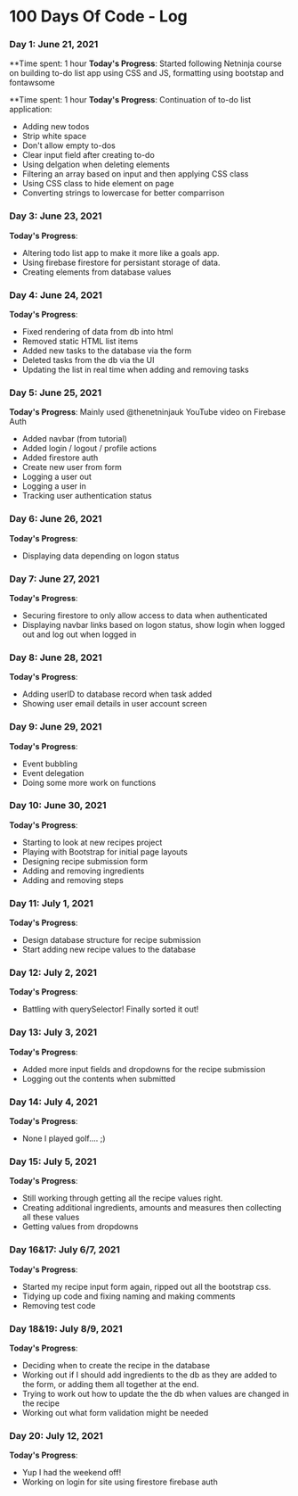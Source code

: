 # 100 Days Of Code - Log

### Day 1: June 21, 2021 

**Time spent: 1 hour
**Today's Progress**: Started following Netninja course on building to-do list app using CSS and JS, formatting using bootstap and fontawsome 


**Time spent: 1 hour
**Today's Progress**: 
Continuation of to-do list application:

- Adding new todos
- Strip white space
- Don't allow empty to-dos
- Clear input field after creating to-do
- Using delgation when deleting elements
- Filtering an array based on input and then applying CSS class
- Using CSS class to hide element on page
- Converting strings to lowercase for better comparrison

### Day 3: June 23, 2021 
**Today's Progress**: 
- Altering todo list app to make it more like a goals app.
- Using firebase firestore for persistant storage of data.
- Creating elements from database values 

### Day 4: June 24, 2021 
**Today's Progress**: 
- Fixed rendering of data from db into html 
- Removed static HTML list items
- Added new tasks to the database via the form
- Deleted tasks from the db via the UI
- Updating the list in real time when adding and removing tasks

### Day 5: June 25, 2021 
**Today's Progress**: 
Mainly used @thenetninjauk YouTube video on Firebase Auth
- Added navbar (from tutorial)
- Added login / logout / profile actions
- Added firestore auth
- Create new user from form
- Logging a user out
- Logging a user in
- Tracking user authentication status

### Day 6: June 26, 2021 
**Today's Progress**: 
- Displaying data depending on logon status

### Day 7: June 27, 2021 
**Today's Progress**: 
- Securing firestore to only allow access to data when authenticated
- Displaying navbar links based on logon status, show login when logged out and log out when logged in

### Day 8: June 28, 2021 
**Today's Progress**: 
- Adding userID to database record when task added
- Showing user email details in user account screen

### Day 9: June 29, 2021 
**Today's Progress**: 
- Event bubbling 
- Event delegation 
- Doing some more work on functions 

### Day 10: June 30, 2021 
**Today's Progress**: 
- Starting to look at new recipes project
- Playing with Bootstrap for initial page layouts
- Designing recipe submission form
- Adding and removing ingredients
- Adding and removing steps 

### Day 11: July 1, 2021 
**Today's Progress**: 
- Design database structure for recipe submission
- Start adding new recipe values to the database

### Day 12: July 2, 2021 
**Today's Progress**: 
- Battling with querySelector! Finally sorted it out!

### Day 13: July 3, 2021 
**Today's Progress**: 
- Added more input fields and dropdowns for the recipe submission
- Logging out the contents when submitted

### Day 14: July 4, 2021 
**Today's Progress**: 
- None I played golf.... ;)

### Day 15: July 5, 2021 
**Today's Progress**: 
- Still working through getting all the recipe values right. 
- Creating additional ingredients, amounts and measures then collecting all these values
- Getting values from dropdowns 

### Day 16&17: July 6/7, 2021 
**Today's Progress**: 
- Started my recipe input form again, ripped out all the bootstrap css. 
- Tidying up code and fixing naming and making comments 
- Removing test code

### Day 18&19: July 8/9, 2021 
**Today's Progress**: 
- Deciding when to create the recipe in the database
- Working out if I should add ingredients to the db as they are added to the form, or adding them all together at the end.
- Trying to work out how to update the the db when values are changed in the recipe
- Working out what form validation might be needed

### Day 20: July 12, 2021 
**Today's Progress**: 
- Yup I had the weekend off! 
- Working on login for site using firestore firebase auth